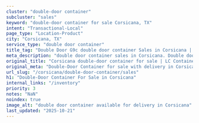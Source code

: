 ```yaml
---
cluster: "double-door container"
subcluster: "sales"
keyword: "double-door container for sale Corsicana, TX"
intent: "Transactional-Local"
page_type: "Location-Product"
city: "Corsicana, TX"
service_type: "double door container"
title_tag: "Double Door G9c double door container Sales in Corsicana | LC Container"
meta_description: "double door container sales in Corsicana. Double door containers for easy access. Fast delivery, competitive pricing. Serving double door container area. Quote ID: W53. Call (214) 524-4168 for your free quote today."
original_title: "Corsicana double-door container for sale | LC Container"
original_meta: "Double-Door Container for sale with delivery in Corsicana, TX. LC Container — local Since 2003. Get pricing today."
url_slug: "/corsicana/double-door-container/sales"
h1: "Double-Door Container For Sale in Corsicana"
internal_links: "/inventory"
priority: 3
notes: "NaN"
noindex: true
image_alt: "double door container available for delivery in Corsicana"
last_updated: "2025-10-21"
---
```


<!-- TODO: Add unique city/inventory copy, images, and internal links here. -->
